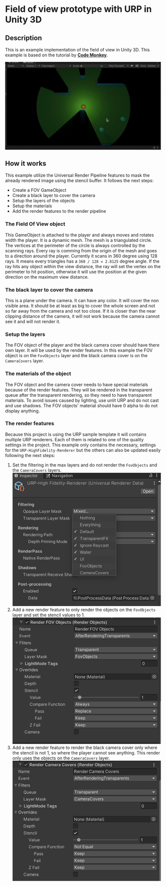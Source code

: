 # Field of view prototype with URP in Unity 3D

## Description

This is an example implementation of the field of view in Unity 3D. This example is based on the tutorial by [**Code Monkey**](https://www.youtube.com/watch?v=CSeUMTaNFYk).

![Fov example gif](fovexample.gif)

## How it works

This example utilize the Universal Render Pipeline features to mask the already rendered image using the stencil buffer. It follows the next steps:

* Create a FOV GameObject
* Create a black layer to cover the camera
* Setup the layers of the objects
* Setup the materials
* Add the render features to the render pipeline

### The Field Of View object

This GameObject is attached to the player and always moves and rotates width the player. It is a dynamic mesh. The mesh is a triangulated circle. The vertices at the perimeter of the circle is always controlled by the scanning rays. Every ray is comming from the origin of the mesh and goes to a direction around the player. Currently it scans in 360 degree using 128 rays. It means every triangles has a `360 / 128 = 2.8125` degree angle. If the ray hits any object within the view distance, the ray will set the vertex on the perimeter to hit position, otherwise it will use the position at the given direction on the maximum view distance.

### The black layer to cover the camera

This is a  plane under the camera. It can have any color. It will cover the non visible area. It should be at least as big to cover the whole screen and not so far away from the camera and not too close. If it is closer than the near clipping distance of the camera, it will not work because the camera cannot see it and will not render it.

### Setup the layers

The FOV object of the player and the black camera cover should have there own layer. It will be used by the render features. In this example the FOV object is on the `FovObjects` layer and the black camera cover is on the `CameraCovers` layer.

### The materials of the object

The FOV object and the camera cover needs to have special materials because of the render features. They will be rendered in the transparent queue after the transparent rendering, so they need to have transparent materials. To avoid issues caused by lighting, use unlit URP and do not cast and use shadows. The FOV objects' material should have 0 alpha to do not display anything.

### The render features

Because this project is using the URP sample template it will contains multiple URP renderers. Each of them is related to one of the quality settings in the project. This example only contains the necessary, settings for the `URP-HighFidelity-Renderer` but the others can also be updated easily following the next steps:

1. Set the filtering in the max layers and do not render the `FovObjects` and the `CameraCovers` layers. ![Main rendering settings](MainRenderedLayers.png)
2. Add a new render feature to only render the objects on the `FovObjects` layer and set the stencil values to 1. ![Render Fov Objects settings](RenderFovObjects.png)
3. Add a new render feature to render the black camera cover only where the stencil is not 1, so where the player cannot see anything. This render only uses the objects on the `CameraCovers` layer.![Render Camera Cover settings](RenderCameraCovers.png)
